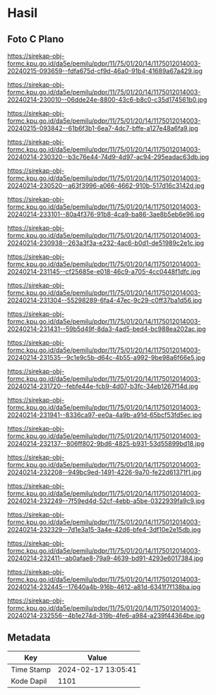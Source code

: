 # Hasil

## Foto C Plano

https://sirekap-obj-formc.kpu.go.id/da5e/pemilu/pdpr/11/75/01/20/14/1175012014003-20240215-093659--fdfa675d-cf9d-46a0-91b4-41689a67a429.jpg

https://sirekap-obj-formc.kpu.go.id/da5e/pemilu/pdpr/11/75/01/20/14/1175012014003-20240214-230010--06dde24e-8800-43c6-b8c0-c35d174561b0.jpg

https://sirekap-obj-formc.kpu.go.id/da5e/pemilu/pdpr/11/75/01/20/14/1175012014003-20240215-093842--61b6f3b1-6ea7-4dc7-bffe-a127e48a6fa9.jpg

https://sirekap-obj-formc.kpu.go.id/da5e/pemilu/pdpr/11/75/01/20/14/1175012014003-20240214-230320--b3c76e44-74d9-4d97-ac94-295eadac63db.jpg

https://sirekap-obj-formc.kpu.go.id/da5e/pemilu/pdpr/11/75/01/20/14/1175012014003-20240214-230520--a63f3996-a066-4662-910b-517d16c3142d.jpg

https://sirekap-obj-formc.kpu.go.id/da5e/pemilu/pdpr/11/75/01/20/14/1175012014003-20240214-233101--80a4f376-91b8-4ca9-ba86-3ae8b5eb6e96.jpg

https://sirekap-obj-formc.kpu.go.id/da5e/pemilu/pdpr/11/75/01/20/14/1175012014003-20240214-230938--263a3f3a-e232-4ac6-b0d1-de51989c2e1c.jpg

https://sirekap-obj-formc.kpu.go.id/da5e/pemilu/pdpr/11/75/01/20/14/1175012014003-20240214-231145--cf25685e-e018-46c9-a705-4cc0448f1dfc.jpg

https://sirekap-obj-formc.kpu.go.id/da5e/pemilu/pdpr/11/75/01/20/14/1175012014003-20240214-231304--55298289-6fa4-47ec-9c29-c0ff37ba1d56.jpg

https://sirekap-obj-formc.kpu.go.id/da5e/pemilu/pdpr/11/75/01/20/14/1175012014003-20240214-231431--59b5d49f-8da3-4ad5-bed4-bc988ea202ac.jpg

https://sirekap-obj-formc.kpu.go.id/da5e/pemilu/pdpr/11/75/01/20/14/1175012014003-20240214-231535--9c1e9c5b-d64c-4b55-a992-9be98a6f66e5.jpg

https://sirekap-obj-formc.kpu.go.id/da5e/pemilu/pdpr/11/75/01/20/14/1175012014003-20240214-231720--febfe44e-fcb9-4d07-b3fc-34eb1267f14d.jpg

https://sirekap-obj-formc.kpu.go.id/da5e/pemilu/pdpr/11/75/01/20/14/1175012014003-20240214-231941--8336ca97-ee0a-4a9b-a91d-65bcf53fd5ec.jpg

https://sirekap-obj-formc.kpu.go.id/da5e/pemilu/pdpr/11/75/01/20/14/1175012014003-20240214-232137--806ff802-9bd6-4825-b931-53d55899bd18.jpg

https://sirekap-obj-formc.kpu.go.id/da5e/pemilu/pdpr/11/75/01/20/14/1175012014003-20240214-232208--949bc9ed-1491-4226-9a70-fe22d61371f1.jpg

https://sirekap-obj-formc.kpu.go.id/da5e/pemilu/pdpr/11/75/01/20/14/1175012014003-20240214-232249--7f59ed4d-52cf-4ebb-a5be-0322939fa9c9.jpg

https://sirekap-obj-formc.kpu.go.id/da5e/pemilu/pdpr/11/75/01/20/14/1175012014003-20240214-232329--7d1e3a15-3a4e-42d6-bfe4-3df10e2e15db.jpg

https://sirekap-obj-formc.kpu.go.id/da5e/pemilu/pdpr/11/75/01/20/14/1175012014003-20240214-232411--ab0afae8-79a9-4639-bd91-4293e6017384.jpg

https://sirekap-obj-formc.kpu.go.id/da5e/pemilu/pdpr/11/75/01/20/14/1175012014003-20240214-232445--17640a4b-916b-4612-a81d-6341f7f138ba.jpg

https://sirekap-obj-formc.kpu.go.id/da5e/pemilu/pdpr/11/75/01/20/14/1175012014003-20240214-232556--4b1e274d-319b-4fe6-a984-a239f44364be.jpg


## Metadata

| Key        | Value               |
| ---------- | ------------------- |
| Time Stamp | 2024-02-17 13:05:41 |
| Kode Dapil | 1101                |



